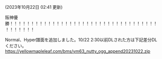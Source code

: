 (2023年10月22日 02:41 更新)

阪神優勝！！！！！！！！！！！！！！！！！！！！！！！！！！！！！！！！！！！！！！！！！！


Normal、Hyper譜面を追加しました。10/22 2:30以前DLされた方は下記差分DLください。
https://yellowmapleleaf.com/bms/ym63_nutty_ogg_append20231022.zip